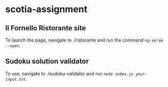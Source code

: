 ﻿# scotia-assignment
## Il Fornello Ristorante site
To launch the page, navigate to ./ristorante and run the command `ng-serve --open`.
## Sudoku solution validator
To use, navigate to ./sudoku-validator and run `node index.js your-input.txt`.
